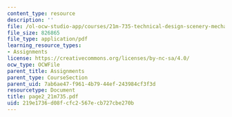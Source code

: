 ```yaml
---
content_type: resource
description: ''
file: /ol-ocw-studio-app/courses/21m-735-technical-design-scenery-mechanisms-and-special-effects-spring-2004/219e1736d08fcfc2567ecb727cbe270b_page2_21m735.pdf
file_size: 826865
file_type: application/pdf
learning_resource_types:
- Assignments
license: https://creativecommons.org/licenses/by-nc-sa/4.0/
ocw_type: OCWFile
parent_title: Assignments
parent_type: CourseSection
parent_uid: 7ab6ae47-f961-4b79-44ef-243984cf3f3d
resourcetype: Document
title: page2_21m735.pdf
uid: 219e1736-d08f-cfc2-567e-cb727cbe270b
---
```

